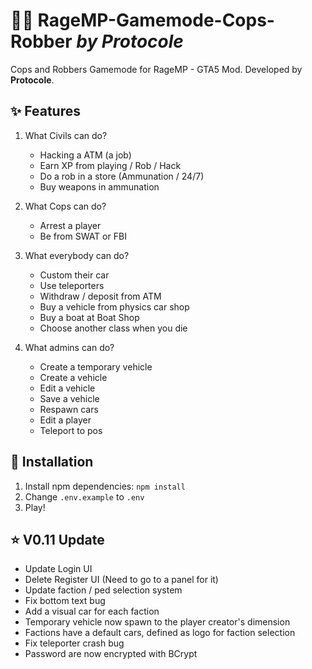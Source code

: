 # :police_car::car: RageMP-Gamemode-Cops-Robber *by Protocole*

 Cops and Robbers Gamemode for RageMP - GTA5 Mod. Developed by **Protocole**.

## :sparkles: Features
1. What Civils can do?
    - Hacking a ATM (a job)
    - Earn XP from playing / Rob / Hack
    - Do a rob in a store (Ammunation / 24/7)
    - Buy weapons in ammunation
    
2. What Cops can do?
    - Arrest a player
    - Be from SWAT or FBI
    
3. What everybody can do?
    - Custom their car
    - Use teleporters
    - Withdraw / deposit from ATM
    - Buy a vehicle from physics car shop
    - Buy a boat at Boat Shop
    - Choose another class when you die
    
4. What admins can do?
    - Create a temporary vehicle
    - Create a vehicle
    - Edit a vehicle
    - Save a vehicle
    - Respawn cars
    - Edit a player
    - Teleport to pos

## :wrench: Installation
1. Install npm dependencies: `npm install`
2. Change `.env.example` to `.env`
3. Play!


## :star: V0.11 Update
  - Update Login UI
  - Delete Register UI (Need to go to a panel for it)
  - Update faction / ped selection system
  - Fix bottom text bug
  - Add a visual car for each faction
  - Temporary vehicle now spawn to the player creator's dimension
  - Factions have a default cars, defined as logo for faction selection
  - Fix teleporter crash bug
  - Password are now encrypted with BCrypt